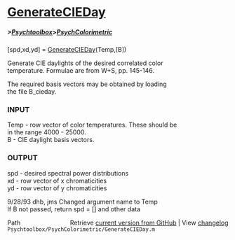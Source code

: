 # [GenerateCIEDay](GenerateCIEDay)
##### >[Psychtoolbox](Psychtoolbox)>[PsychColorimetric](PsychColorimetric)

[spd,xd,yd] = [GenerateCIEDay](GenerateCIEDay)(Temp,[B])  
  
Generate CIE daylights of the desired correlated color  
temperature.  Formulae are from W+S, pp. 145-146.  
  
The required basis vectors may be obtained by loading  
the file B\_cieday.  
  
### INPUT  
  Temp - row vector of color temperatures.  These should be  
      in the range 4000 - 25000.  
  B - CIE daylight basis vectors.  
  
### OUTPUT  
  spd - desired spectral power distributions  
  xd  - row vector of x chromaticities  
  yd  - row vector of y chromaticities  
  
9/28/93   dhb, jms  Changed argument name to Temp  
                    If B not passed, return spd = [] and other data  




<div class="code_header" style="text-align:right;">
  <span style="float:left;">Path&nbsp;&nbsp;</span> <span class="counter">Retrieve <a href=
  "https://raw.github.com/Psychtoolbox-3/Psychtoolbox-3/beta/Psychtoolbox/PsychColorimetric/GenerateCIEDay.m">current version from GitHub</a> | View <a href=
  "https://github.com/Psychtoolbox-3/Psychtoolbox-3/commits/beta/Psychtoolbox/PsychColorimetric/GenerateCIEDay.m">changelog</a></span>
</div>
<div class="code">
  <code>Psychtoolbox/PsychColorimetric/GenerateCIEDay.m</code>
</div>

